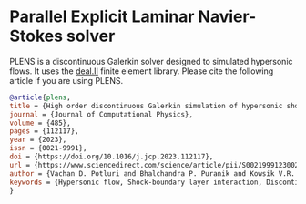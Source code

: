 # Parallel Explicit Laminar Navier-Stokes solver

PLENS is a discontinuous Galerkin solver designed to simulated hypersonic flows. It uses the [deal.II](https://www.dealii.org/) finite element library. Please cite the following article if you are using PLENS.

```bibtex
@article{plens,
title = {High order discontinuous Galerkin simulation of hypersonic shock-boundary layer interaction using subcell limiting approach},
journal = {Journal of Computational Physics},
volume = {485},
pages = {112117},
year = {2023},
issn = {0021-9991},
doi = {https://doi.org/10.1016/j.jcp.2023.112117},
url = {https://www.sciencedirect.com/science/article/pii/S0021999123002127},
author = {Vachan D. Potluri and Bhalchandra P. Puranik and Kowsik V.R. Bodi},
keywords = {Hypersonic flow, Shock-boundary layer interaction, Discontinuous Galerkin method, High order simulation},
}
```